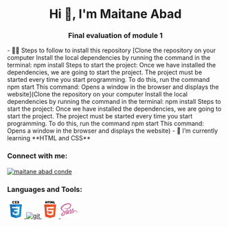 <h1 align="center">Hi 👋, I'm Maitane Abad</h1>
<h3 align="center">Final evaluation of module 1</h3>
- 👨‍💻 Steps to follow to install this repository [Clone the repository on your computer Install the local dependencies by running the command in the terminal: npm install Steps to start the project: Once we have installed the dependencies, we are going to start the project. The project must be started every time you start programming. To do this, run the command npm start This command: Opens a window in the browser and displays the website](Clone the repository on your computer Install the local dependencies by running the command in the terminal: npm install Steps to start the project: Once we have installed the dependencies, we are going to start the project. The project must be started every time you start programming. To do this, run the command npm start This command: Opens a window in the browser and displays the website)
- 🌱 I’m currently learning **HTML and CSS**

<h3 align="left">Connect with me:</h3>
<p align="left">
<a href="https://linkedin.com/in/maitane abad conde" target="blank"><img align="center" src="https://raw.githubusercontent.com/rahuldkjain/github-profile-readme-generator/master/src/images/icons/Social/linked-in-alt.svg" alt="maitane abad conde" height="30" width="40" /></a>
</p>

<h3 align="left">Languages and Tools:</h3>
<p align="left"> <a href="https://www.w3schools.com/css/" target="_blank"> <img src="https://raw.githubusercontent.com/devicons/devicon/master/icons/css3/css3-original-wordmark.svg" alt="css3" width="40" height="40"/> </a> <a href="https://git-scm.com/" target="_blank"> <img src="https://www.vectorlogo.zone/logos/git-scm/git-scm-icon.svg" alt="git" width="40" height="40"/> </a> <a href="https://www.w3.org/html/" target="_blank"> <img src="https://raw.githubusercontent.com/devicons/devicon/master/icons/html5/html5-original-wordmark.svg" alt="html5" width="40" height="40"/> </a> <a href="https://sass-lang.com" target="_blank"> <img src="https://raw.githubusercontent.com/devicons/devicon/master/icons/sass/sass-original.svg" alt="sass" width="40" height="40"/> </a> </p>
